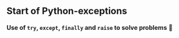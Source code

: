 ##  Start of Python-exceptions
**Use of `try`, `except`, `finally` and `raise` to solve problems** 🌟
